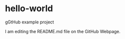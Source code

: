 # hello-world
gGtHub example project

I am editing the README.md file on the GitHub Webpage.




















